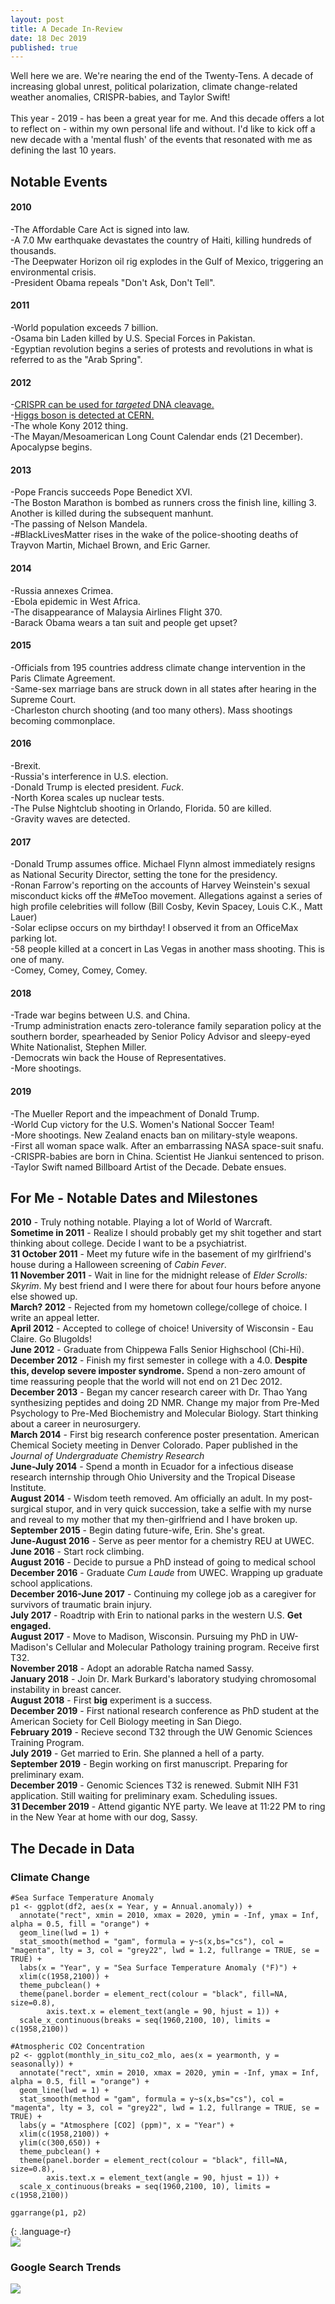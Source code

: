 ```yaml
---
layout: post
title: A Decade In-Review
date: 18 Dec 2019
published: true
---
```

Well here we are. We're nearing the end of the Twenty-Tens. A decade of increasing global unrest, political polarization, climate change-related weather anomalies, CRISPR-babies, and Taylor Swift!
<br><br>
This year - 2019 - has been a great year for me. And this decade offers a lot to reflect on - within my own personal life and without. I'd like to kick off a new decade with a 'mental flush' of the events that resonated with me as defining the last 10 years.
<br>
## Notable Events
#### 2010 <br>
-The Affordable Care Act is signed into law. <br>
-A 7.0 Mw earthquake devastates the country of Haiti, killing hundreds of thousands.<br>
-The Deepwater Horizon oil rig explodes in the Gulf of Mexico, triggering an environmental crisis.<br> 
-President Obama repeals "Don't Ask, Don't Tell".<br>
#### 2011<br>
-World population exceeds 7 billion.<br>
-Osama bin Laden killed by U.S. Special Forces in Pakistan. <br>
-Egyptian revolution begins a series of protests and revolutions in what is referred to as the "Arab Spring".<br>
#### 2012<br>
-[CRISPR can be used for *targeted* DNA cleavage.](https://github.com/andrewrlynch/andrewrlynch.github.io/blob/master/Jinek-et-al.-2012.pdf)<br>
-[Higgs boson is detected at CERN.](https://www.nytimes.com/2012/07/05/science/cern-physicists-may-have-discovered-higgs-boson-particle.html)<br>
-The whole Kony 2012 thing. <br>
-The Mayan/Mesoamerican Long Count Calendar ends (21 December). Apocalypse begins. <br>
#### 2013 <br>
-Pope Francis succeeds Pope Benedict XVI. <br>
-The Boston Marathon is bombed as runners cross the finish line, killing 3. Another is killed during the subsequent manhunt. <br>
-The passing of Nelson Mandela. <br>
-#BlackLivesMatter rises in the wake of the police-shooting deaths of Trayvon Martin, Michael Brown, and Eric Garner. <br> 
#### 2014 <br>
-Russia annexes Crimea. <br>
-Ebola epidemic in West Africa. <br>
-The disappearance of Malaysia Airlines Flight 370. <br>
-Barack Obama wears a tan suit and people get upset? <br>
#### 2015 <br>
-Officials from 195 countries address climate change intervention in the Paris Climate Agreement. <br>
-Same-sex marriage bans are struck down in all states after hearing in the Supreme Court.  <br>
-Charleston church shooting (and too many others). Mass shootings becoming commonplace. <br>
#### 2016 <br>
-Brexit. <br>
-Russia's interference in U.S. election. <br>
-Donald Trump is elected president. *Fuck*. <br>
-North Korea scales up nuclear tests. <br>
-The Pulse Nightclub shooting in Orlando, Florida. 50 are killed. <br>
-Gravity waves are detected. <br>
#### 2017 <br>
-Donald Trump assumes office. Michael Flynn almost immediately resigns as National Security Director, setting the tone for the presidency. <br>
-Ronan Farrow's reporting on the accounts of Harvey Weinstein's sexual misconduct kicks off the #MeToo movement. Allegations against a series of high profile celebrities will follow (Bill Cosby, Kevin Spacey, Louis C.K., Matt Lauer) <br>
-Solar eclipse occurs on my birthday! I observed it from an OfficeMax parking lot. <br>
-58 people killed at a concert in Las Vegas in another mass shooting. This is one of many. <br>
-Comey, Comey, Comey, Comey. <br>
#### 2018 <br>
-Trade war begins between U.S. and China. <br>
-Trump administration enacts zero-tolerance family separation policy at the southern border, spearheaded by Senior Policy Advisor and sleepy-eyed White Nationalist, Stephen Miller. <br>
-Democrats win back the House of Representatives. <br>
-More shootings.
#### 2019 <br>
-The Mueller Report and the impeachment of Donald Trump. <br>
-World Cup victory for the U.S. Women's National Soccer Team! <br>
-More shootings. New Zealand enacts ban on military-style weapons.<br>
-First all woman space walk. After an embarrassing NASA space-suit snafu. <br>
-CRISPR-babies are born in China. Scientist He Jiankui sentenced to prison. <br>
-Taylor Swift named Billboard Artist of the Decade. Debate ensues. <br>


## For Me - Notable Dates and Milestones <br>
**2010** - Truly nothing notable. Playing a lot of World of Warcraft. <br>
**Sometime in 2011** - Realize I should probably get my shit together and start thinking about college. Decide I want to be a psychiatrist. <br>
**31 October 2011** - Meet my future wife in the basement of my girlfriend's house during a Halloween screening of *Cabin Fever*. <br>
**11 November 2011** - Wait in line for the midnight release of *Elder Scrolls: Skyrim*. My best friend and I were there for about four hours before anyone else showed up. <br>
**March? 2012** - Rejected from my hometown college/college of choice. I write an appeal letter. <br>
**April 2012** - Accepted to college of choice! University of Wisconsin - Eau Claire. Go Blugolds! <br>
**June 2012** - Graduate from Chippewa Falls Senior Highschool (Chi-Hi).<br>
**December 2012** - Finish my first semester in college with a 4.0. **Despite this, develop severe imposter syndrome.** Spend a non-zero amount of time reassuring people that the world will not end on 21 Dec 2012. <br>
**December 2013** - Began my cancer research career with Dr. Thao Yang synthesizing peptides and doing 2D NMR. Change my major from Pre-Med Psychology to Pre-Med Biochemistry and Molecular Biology. Start thinking about a career in neurosurgery. <br>
**March 2014** - First big research conference poster presentation. American Chemical Society meeting in Denver Colorado. Paper published in the *Journal of Undergraduate Chemistry Research*<br>
**June-July 2014** - Spend a month in Ecuador for a infectious disease research internship through Ohio University and the Tropical Disease Institute. <br>
**August 2014** - Wisdom teeth removed. Am officially an adult. In my post-surgical stupor, and in very quick succession, take a selfie with my nurse and reveal to my mother that my then-girlfriend and I have broken up.<br>
**September 2015** - Begin dating future-wife, Erin. She's great. <br>
**June-August 2016** - Serve as peer mentor for a chemistry REU at UWEC. <br>
**June 2016** - Start rock climbing. <br>
**August 2016** - Decide to pursue a PhD instead of going to medical school <br>
**December 2016** - Graduate *Cum Laude* from UWEC. Wrapping up graduate school applications. <br>
**December 2016-June 2017** - Continuing my college job as a caregiver for survivors of traumatic brain injury. <br>
**July 2017** - Roadtrip with Erin to national parks in the western U.S. **Get engaged.**<br>
**August 2017** - Move to Madison, Wisconsin. Pursuing my PhD in UW-Madison's Cellular and Molecular Pathology training program. Receive first T32.<br>
**November 2018** - Adopt an adorable Ratcha named Sassy. <br>
**January 2018** - Join Dr. Mark Burkard's laboratory studying chromosomal instability in breast cancer. <br>
**August 2018** - First **big** experiment is a success. <br>
**December 2019** - First national research conference as PhD student at the American Society for Cell Biology meeting in San Diego. <br>
**February 2019** - Recieve second T32 through the UW Genomic Sciences Training Program. <br>
**July 2019** - Get married to Erin. She planned a hell of a party. <br>
**September 2019** - Begin working on first manuscript. Preparing for preliminary exam. <br>
**December 2019** - Genomic Sciences T32 is renewed. Submit NIH F31 application. Still waiting for preliminary exam. Scheduling issues. <br>
**31 December 2019** - Attend gigantic NYE party. We leave at 11:22 PM to ring in the New Year at home with our dog, Sassy. <br>


## The Decade in Data
### Climate Change
~~~
#Sea Surface Temperature Anomaly
p1 <- ggplot(df2, aes(x = Year, y = Annual.anomaly)) + 
  annotate("rect", xmin = 2010, xmax = 2020, ymin = -Inf, ymax = Inf, alpha = 0.5, fill = "orange") +
  geom_line(lwd = 1) + 
  stat_smooth(method = "gam", formula = y~s(x,bs="cs"), col = "magenta", lty = 3, col = "grey22", lwd = 1.2, fullrange = TRUE, se = TRUE) + 
  labs(x = "Year", y = "Sea Surface Temperature Anomaly (°F)") + 
  xlim(c(1958,2100)) + 
  theme_pubclean() + 
  theme(panel.border = element_rect(colour = "black", fill=NA, size=0.8),
        axis.text.x = element_text(angle = 90, hjust = 1)) + 
  scale_x_continuous(breaks = seq(1960,2100, 10), limits = c(1958,2100))
  
#Atmospheric CO2 Concentration
p2 <- ggplot(monthly_in_situ_co2_mlo, aes(x = yearmonth, y = seasonally)) + 
  annotate("rect", xmin = 2010, xmax = 2020, ymin = -Inf, ymax = Inf, alpha = 0.5, fill = "orange") + 
  geom_line(lwd = 1) + 
  stat_smooth(method = "gam", formula = y~s(x,bs="cs"), col = "magenta", lty = 3, col = "grey22", lwd = 1.2, fullrange = TRUE, se = TRUE) +
  labs(y = "Atmosphere [CO2] (ppm)", x = "Year") + 
  xlim(c(1958,2100)) + 
  ylim(c(300,650)) +
  theme_pubclean() + 
  theme(panel.border = element_rect(colour = "black", fill=NA, size=0.8),
        axis.text.x = element_text(angle = 90, hjust = 1)) + 
  scale_x_continuous(breaks = seq(1960,2100, 10), limits = c(1958,2100))

ggarrange(p1, p2)
~~~
{: .language-r}
<br>
![](/images/Climate.png)
<br>
### Google Search Trends
![](/images/Trends.png)
